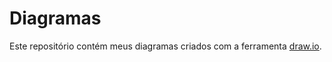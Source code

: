 # Diagramas

Este repositório contém meus diagramas criados com a ferramenta [draw.io](https://app.diagrams.net/).
